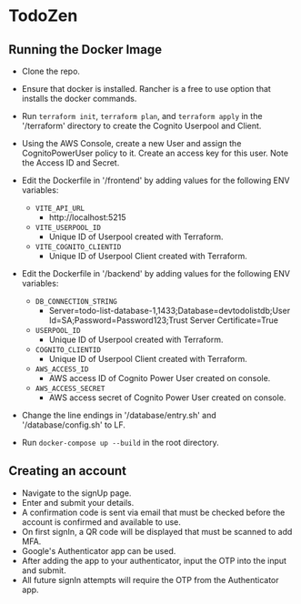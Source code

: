 # TodoZen
## Running the Docker Image
- Clone the repo.
- Ensure that docker is installed. Rancher is a free to use option that installs the docker commands.
- Run `terraform init`, `terraform plan`, and `terraform apply` in the '/terraform' directory to create the Cognito Userpool and Client.
- Using the AWS Console, create a new User and assign the CognitoPowerUser policy to it. Create an access key for this user. Note the Access ID and Secret.

- Edit the Dockerfile in '/frontend' by adding values for the following ENV variables:
  - `VITE_API_URL`
    - http://localhost:5215
  - `VITE_USERPOOL_ID`
    - Unique ID of Userpool created with Terraform.
  - `VITE_COGNITO_CLIENTID`
    - Unique ID of Userpool Client created with Terraform.

- Edit the Dockerfile in '/backend' by adding values for the following ENV variables:
  - `DB_CONNECTION_STRING`
    - Server=todo-list-database-1,1433;Database=devtodolistdb;User Id=SA;Password=Password123;Trust Server Certificate=True
  - `USERPOOL_ID`
    - Unique ID of Userpool created with Terraform.
  - `COGNITO_CLIENTID`
    - Unique ID of Userpool Client created with Terraform.
  - `AWS_ACCESS_ID`
    - AWS access ID of Cognito Power User created on console.
  - `AWS_ACCESS_SECRET`
    - AWS access secret of Cognito Power User created on console.
- Change the line endings in '/database/entry.sh' and '/database/config.sh' to LF.
- Run `docker-compose up --build` in the root directory.

## Creating an account
- Navigate to the signUp page.
- Enter and submit your details.
- A confirmation code is sent via email that must be checked before the account is confirmed and available to use.
- On first signIn, a QR code will be displayed that must be scanned to add MFA.
- Google's Authenticator app can be used.
- After adding the app to your authenticator, input the OTP into the input and submit.
- All future signIn attempts will require the OTP from the Authenticator app.
